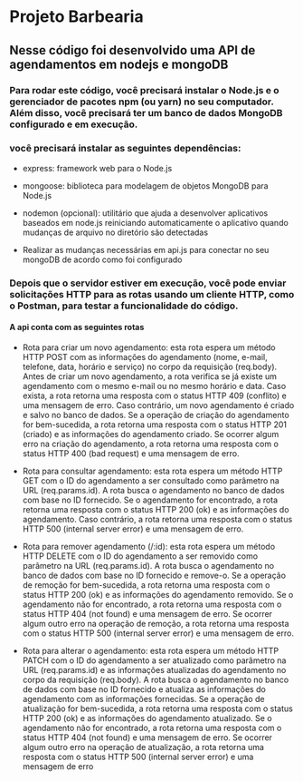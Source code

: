 
# Projeto Barbearia

## Nesse código foi desenvolvido uma API de agendamentos em nodejs e mongoDB

### Para rodar este código, você precisará instalar o Node.js e o gerenciador de pacotes npm (ou yarn) no seu computador. Além disso, você precisará ter um banco de dados MongoDB configurado e em execução.

### você precisará instalar as seguintes dependências:

+	express: framework web para o Node.js
+	mongoose: biblioteca para modelagem de objetos MongoDB para Node.js
+	nodemon (opcional): utilitário que ajuda a desenvolver aplicativos baseados em node.js reiniciando automaticamente o aplicativo quando mudanças de arquivo no diretório são detectadas

+ Realizar as mudanças necessárias em api.js para conectar no seu mongoDB de acordo como foi configurado

### Depois que o servidor estiver em execução, você pode enviar solicitações HTTP para as rotas usando um cliente HTTP, como o Postman, para testar a funcionalidade do código.

#### A api conta com as seguintes rotas

* Rota para criar um novo agendamento: esta rota espera um método HTTP POST com as informações do agendamento (nome, e-mail, telefone, data, horário e serviço) no corpo da requisição (req.body). Antes de criar um novo agendamento, a rota verifica se já existe um agendamento com o mesmo e-mail ou no mesmo horário e data. Caso exista, a rota retorna uma resposta com o status HTTP 409 (conflito) e uma mensagem de erro. Caso contrário, um novo agendamento é criado e salvo no banco de dados. Se a operação de criação do agendamento for bem-sucedida, a rota retorna uma resposta com o status HTTP 201 (criado) e as informações do agendamento criado. Se ocorrer algum erro na criação do agendamento, a rota retorna uma resposta com o status HTTP 400 (bad request) e uma mensagem de erro.

+ Rota para consultar agendamento: esta rota espera um método HTTP GET com o ID do agendamento a ser consultado como parâmetro na URL (req.params.id). A rota busca o agendamento no banco de dados com base no ID fornecido. Se o agendamento for encontrado, a rota retorna uma resposta com o status HTTP 200 (ok) e as informações do agendamento. Caso contrário, a rota retorna uma resposta com o status HTTP 500 (internal server error) e uma mensagem de erro.

+ Rota para remover agendamento (/:id): esta rota espera um método HTTP DELETE com o ID do agendamento a ser removido como parâmetro na URL (req.params.id). A rota busca o agendamento no banco de dados com base no ID fornecido e remove-o. Se a operação de remoção for bem-sucedida, a rota retorna uma resposta com o status HTTP 200 (ok) e as informações do agendamento removido. Se o agendamento não for encontrado, a rota retorna uma resposta com o status HTTP 404 (not found) e uma mensagem de erro. Se ocorrer algum outro erro na operação de remoção, a rota retorna uma resposta com o status HTTP 500 (internal server error) e uma mensagem de erro.

+ Rota para alterar o agendamento: esta rota espera um método HTTP PATCH com o ID do agendamento a ser atualizado como parâmetro na URL (req.params.id) e as informações atualizadas do agendamento no corpo da requisição (req.body). A rota busca o agendamento no banco de dados com base no ID fornecido e atualiza as informações do agendamento com as informações fornecidas. Se a operação de atualização for bem-sucedida, a rota retorna uma resposta com o status HTTP 200 (ok) e as informações do agendamento atualizado. Se o agendamento não for encontrado, a rota retorna uma resposta com o status HTTP 404 (not found) e uma mensagem de erro. Se ocorrer algum outro erro na operação de atualização, a rota retorna uma resposta com o status HTTP 500 (internal server error) e uma mensagem de erro

